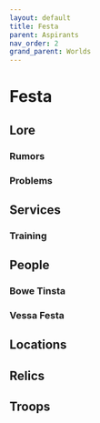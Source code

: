 ```yaml
---
layout: default
title: Festa
parent: Aspirants
nav_order: 2
grand_parent: Worlds
---
```

# Festa

## Lore

### Rumors

### Problems

## Services

### Training

## People

### Bowe Tinsta

### Vessa Festa

## Locations

## Relics

## Troops
